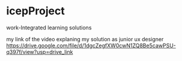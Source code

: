 # icepProject
work-Integrated learning solutions

my link of the video explaning my solution as junior ux designer https://drive.google.com/file/d/1dgcZegfXW0cwN1ZQ8Be5cawPSU-q397f/view?usp=drive_link

